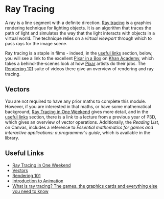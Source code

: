 # Ray Tracing

A ray is a line segment with a definite direction. [Ray tracing](https://www.khanacademy.org/computing/pixar/rendering/rendering1/v/rendering-1) is a graphics rendering technique for lighting objects. It is an algorithm that traces the path of light and simulates the way that the light interacts with objects in a virtual world. The technique relies on a _virtual viewport_ through which to pass rays for the image scene.

Ray tracing is a staple in films - indeed, in the [useful links](#useful-links) section, below, you will see a link to the excellent [Pixar in a Box](https://www.khanacademy.org/computing/pixar) on [Khan Academy](https://www.khanacademy.org/), which takes a behind-the-scenes look at how [Pixar](https://www.pixar.com/) artists do their jobs. The [Rendering 101](https://www.khanacademy.org/computing/pixar/rendering/rendering1/a/start-here-rendering) suite of videos there give an overview of rendering and ray tracing.

## Vectors

You are not required to have any prior maths to complete this module. However, if you are interested in that maths, or have some mathematical background, [Ray Tracing in One Weekend](https://raytracing.github.io/books/RayTracingInOneWeekend.html) gives more detail, and in the [useful links](#useful-links) section, there is a link to a lecture from a previous year of P3D, which gives an overview of vector operations. Additionally, the _Reading List_, on Canvas, includes a reference to _Essential mathematics for games and interactive applications: a programmer's guide_, which is available in the library.

## Useful Links

+ [Ray Tracing in One Weekend](https://raytracing.github.io/books/RayTracingInOneWeekend.html)
+ [Vectors](../vectors.pdf)
+ [Rendering 101](https://www.khanacademy.org/computing/pixar/rendering/rendering1/a/start-here-rendering)
+ [Introduction to Animation](https://www.khanacademy.org/computing/pixar/animate/ball/a/start-here-animation)
+ [What is ray tracing? The games, the graphics cards and everything else you need to know](https://www.techradar.com/uk/news/ray-tracing)
